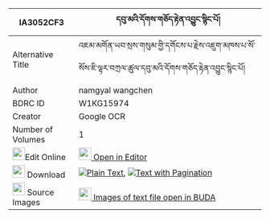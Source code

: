 |IA3052CF3|དབུ་མའི་དོགས་གཅོད་རྟེན་འབྱུང་སྙིང་པོ། 
| --- | --- 
|Alternative Title |འཇམ་མགོན་ཡབ་སྲས་གསུམ་གྱི་དགོངས་པ་རྗེས་འཇུག་མཁས་པ་སོ་སོས་ཇི་ལྟར་བཀྲལ་ཚུལ་དབུ་མའི་དོགས་གཅོད་རྟེན་འབྱུང་སྙིང་པོ།
|Author| namgyal wangchen
|BDRC ID | W1KG15974
|Creator | Google OCR
|Number of Volumes| 1
|<img width="25" src="https://img.icons8.com/color/25/000000/edit-property.png">Edit Online| [<img width="25" src="https://avatars.githubusercontent.com/u/45091458?s=200&v=4"> Open in Editor](http://editor.openpecha.org/IA3052CF3)
|<img width="25" src="https://img.icons8.com/fluent/48/000000/download-2.png"/>  Download | [![](https://img.icons8.com/color/20/000000/txt.png)Plain Text](https://github.com/Openpecha/IA3052CF3/releases/download/v1/uma_i_dokcho_tenjung_nyingpo_plain_IA3052CF3.zip), [![](https://img.icons8.com/color/20/000000/txt.png)Text with Pagination](https://github.com/Openpecha/IA3052CF3/releases/download/v1/uma_i_dokcho_tenjung_nyingpo_pages_IA3052CF3.zip)
|<img width="25" src="https://img.icons8.com/plasticine/100/000000/pictures-folder.png"/>  Source Images | [<img width="25" src="https://library.bdrc.io/icons/BUDA-small.svg"> Images of text file open in BUDA](https://library.bdrc.io/show/bdr:W1KG15974)